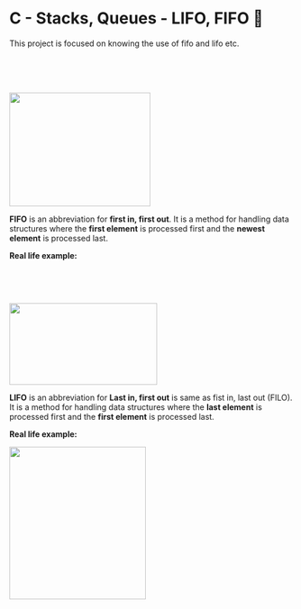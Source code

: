 # C - Stacks, Queues - LIFO, FIFO :egg:

This project is focused on knowing the use of fifo and lifo etc.
<p><audio class="audio-for-speech" src="http://www.unit-conversion.info/texttools/text-to-html/"></audio></p>
<div class="translate-tooltip-mtz hidden">
<div class="header">
<div class="header-controls">&nbsp;</div>
<div class="translate-icons">&nbsp;</div>
</div>
<div class="translated-text">&nbsp;</div>
</div>
<p><span><img src="https://encrypted-tbn0.gstatic.com/images?q=tbn%3AANd9GcSoWJxuVdsxR60KhJbmLThog70lqHsMTrxetNE7WKhWsA8pQRe8&amp;usqp=CAU" alt="" width="250" height="202" /></span></p>
<p><span><strong>FIFO</strong> is an abbreviation for&nbsp;</span><strong>first in, first out</strong><span>. It is a method for handling data structures where the&nbsp;</span><strong>first element</strong><span>&nbsp;is processed first and the&nbsp;</span><strong>newest element</strong><span>&nbsp;is processed last.</span></p>
<p><span><strong>Real life example:</strong></span></p>
<p>&nbsp;</p>
<p>&nbsp;</p>
<p><img src="https://media.geeksforgeeks.org/wp-content/uploads/FIFO.jpg" alt="" width="262" height="145" /></p>
<p><strong>LIFO</strong>&nbsp;is an abbreviation for&nbsp;<strong>Last in, first out</strong>&nbsp;is same as fist in, last out (FILO). It is a method for handling data structures where the&nbsp;<strong>last element</strong>&nbsp;is processed first and the&nbsp;<strong>first element</strong>&nbsp;is processed last.</p>
<p><strong>Real life example:</strong></p>
<p><strong><img src="https://media.geeksforgeeks.org/wp-content/uploads/LIFO.jpg" alt="" width="242" height="271" /></strong></p>
<p>&nbsp;</p>
<p>&nbsp;</p>
